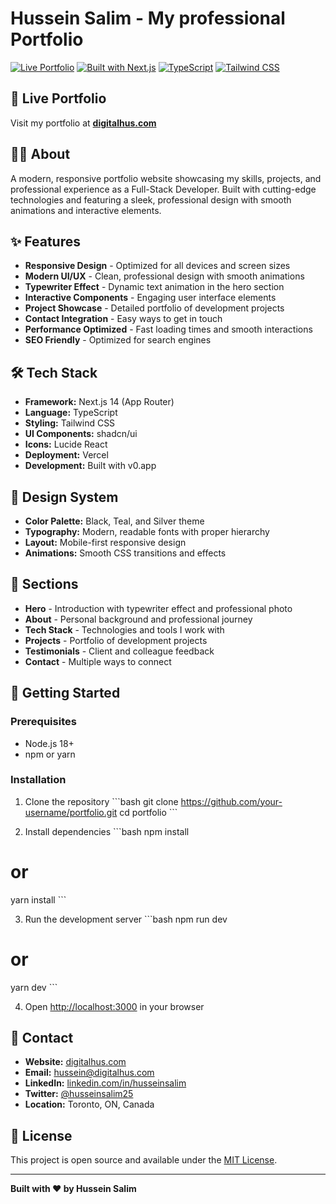 # Hussein Salim - My professional Portfolio

[![Live Portfolio](https://img.shields.io/badge/Live%20Portfolio-digitalhus.com-teal?style=for-the-badge&logo=vercel)](https://digitalhus.com)
[![Built with Next.js](https://img.shields.io/badge/Built%20with-Next.js-black?style=for-the-badge&logo=next.js)](https://nextjs.org)
[![TypeScript](https://img.shields.io/badge/TypeScript-007ACC?style=for-the-badge&logo=typescript&logoColor=white)](https://www.typescriptlang.org/)
[![Tailwind CSS](https://img.shields.io/badge/Tailwind_CSS-38B2AC?style=for-the-badge&logo=tailwind-css&logoColor=white)](https://tailwindcss.com/)

## 🚀 Live Portfolio

Visit my portfolio at **[digitalhus.com](https://digitalhus.com)**

## 👨‍💻 About

A modern, responsive portfolio website showcasing my skills, projects, and professional experience as a Full-Stack Developer. Built with cutting-edge technologies and featuring a sleek, professional design with smooth animations and interactive elements.

## ✨ Features

- **Responsive Design** - Optimized for all devices and screen sizes
- **Modern UI/UX** - Clean, professional design with smooth animations
- **Typewriter Effect** - Dynamic text animation in the hero section
- **Interactive Components** - Engaging user interface elements
- **Project Showcase** - Detailed portfolio of development projects
- **Contact Integration** - Easy ways to get in touch
- **Performance Optimized** - Fast loading times and smooth interactions
- **SEO Friendly** - Optimized for search engines

## 🛠️ Tech Stack

- **Framework:** Next.js 14 (App Router)
- **Language:** TypeScript
- **Styling:** Tailwind CSS
- **UI Components:** shadcn/ui
- **Icons:** Lucide React
- **Deployment:** Vercel
- **Development:** Built with v0.app

## 🎨 Design System

- **Color Palette:** Black, Teal, and Silver theme
- **Typography:** Modern, readable fonts with proper hierarchy
- **Layout:** Mobile-first responsive design
- **Animations:** Smooth CSS transitions and effects

## 📱 Sections

- **Hero** - Introduction with typewriter effect and professional photo
- **About** - Personal background and professional journey
- **Tech Stack** - Technologies and tools I work with
- **Projects** - Portfolio of development projects
- **Testimonials** - Client and colleague feedback
- **Contact** - Multiple ways to connect

## 🚀 Getting Started

### Prerequisites

- Node.js 18+ 
- npm or yarn

### Installation

1. Clone the repository
\`\`\`bash
git clone https://github.com/your-username/portfolio.git
cd portfolio
\`\`\`

2. Install dependencies
\`\`\`bash
npm install
# or
yarn install
\`\`\`

3. Run the development server
\`\`\`bash
npm run dev
# or
yarn dev
\`\`\`

4. Open [http://localhost:3000](http://localhost:3000) in your browser

## 📧 Contact

- **Website:** [digitalhus.com](https://digitalhus.com)
- **Email:** hussein@digitalhus.com
- **LinkedIn:** [linkedin.com/in/husseinsalim](https://www.linkedin.com/in/husseinsalim/)
- **Twitter:** [@husseinsalim25](https://x.com/husseinsalim25)
- **Location:** Toronto, ON, Canada

## 📄 License

This project is open source and available under the [MIT License](LICENSE).

---

**Built with ❤️ by Hussein Salim**
